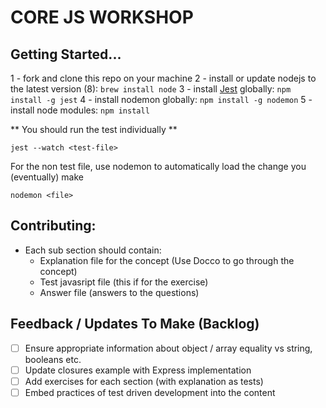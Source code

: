 # CORE JS WORKSHOP

## Getting Started...

1 - fork and clone this repo on your machine
2 - install or update nodejs to the latest version (8): ```brew install node```
3 - install [Jest](https://facebook.github.io/jest/) globally: ```npm install -g jest```
4 - install nodemon globally: ```npm install -g nodemon```
5 - install node modules: ```npm install```

** You should run the test individually **

```jest --watch <test-file>```

For the non test file, use nodemon to automatically load the change you (eventually) make

```
nodemon <file>
```

## Contributing:

* Each sub section should contain: 
    * Explanation file for the concept (Use Docco to go through the concept)
    * Test javasript file (this if for the exercise)
    * Answer file (answers to the questions)
    
## Feedback / Updates To Make (Backlog)

- [ ] Ensure appropriate information about object / array equality vs string, booleans etc. 
- [ ] Update closures example with Express implementation
- [ ] Add exercises for each section (with explanation as tests)
- [ ] Embed practices of test driven development into the content
